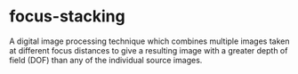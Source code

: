 # focus-stacking
A digital image processing technique which combines multiple images taken at different focus distances to give a resulting image with a greater depth of field (DOF) than any of the individual source images.
